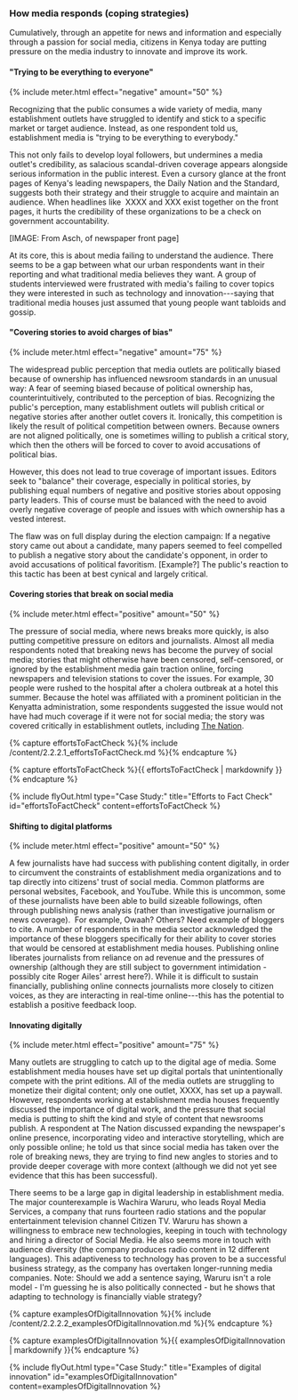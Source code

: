 ### How media responds (coping strategies)

Cumulatively, through an appetite for news and information and especially through a passion for social media, citizens in Kenya today are putting pressure on the media industry to innovate and improve its work.

<!-- #### "Trying to be everything to everyone" -->

<div class="flexColumns">
<h4 class="col-1-2">"Trying to be everything to everyone"</h4>
{% include meter.html effect="negative" amount="50" %}
</div>

Recognizing that the public consumes a wide variety of media, many establishment outlets have struggled to identify and stick to a specific market or target audience. Instead, as one respondent told us, establishment media is "trying to be everything to everybody."

This not only fails to develop loyal followers, but undermines a media outlet's credibility, as salacious scandal-driven coverage appears alongside serious information in the public interest. Even a cursory glance at the front pages of Kenya's leading newspapers, the Daily Nation and the Standard, suggests both their strategy and their struggle to acquire and maintain an audience. When headlines like  XXXX and XXX exist together on the front pages, it hurts the credibility of these organizations to be a check on government accountability.

[IMAGE: From Asch, of newspaper front page]

At its core, this is about media failing to understand the audience. There seems to be a gap between what our urban respondents want in their reporting and what traditional media believes they want. A group of students interviewed were frustrated with media's failing to cover topics they were interested in such as technology and innovation---saying that traditional media houses just assumed that young people want tabloids and gossip.

<!-- #### Covering stories to avoid charges of bias -->

<div class="flexColumns">
<h4 class="col-1-2">"Covering stories to avoid charges of bias"</h4>
{% include meter.html effect="negative" amount="75" %}
</div>

The widespread public perception that media outlets are politically biased because of ownership has influenced newsroom standards in an unusual way: A fear of seeming biased because of political ownership has, counterintuitively, contributed to the perception of bias. Recognizing the public's perception, many establishment outlets will publish critical or negative stories after another outlet covers it. Ironically, this competition is likely the result of political competition between owners. Because owners are not aligned politically, one is sometimes willing to publish a critical story, which then the others will be forced to cover to avoid accusations of political bias.

However, this does not lead to true coverage of important issues. Editors seek to "balance" their coverage, especially in political stories, by publishing equal numbers of negative and positive stories about opposing party leaders. This of course must be balanced with the need to avoid overly negative coverage of people and issues with which ownership has a vested interest.

The flaw was on full display during the election campaign: If a negative story came out about a candidate, many papers seemed to feel compelled to publish a negative story about the candidate's opponent, in order to avoid accusations of political favoritism. [Example?] The public's reaction to this tactic has been at best cynical and largely critical.  

<!-- #### Covering stories that break on social media  (positive action) -->

<div class="flexColumns">
<h4 class="col-1-2">Covering stories that break on social media</h4>
{% include meter.html effect="positive" amount="50" %}
</div>

The pressure of social media, where news breaks more quickly, is also putting competitive pressure on editors and journalists. Almost all media respondents noted that breaking news has become the purvey of social media; stories that might otherwise have been censored, self-censored, or ignored by the establishment media gain traction online, forcing newspapers and television stations to cover the issues. For example, 30 people were rushed to the hospital after a cholera outbreak at a hotel this summer. Because the hotel was affiliated with a prominent politician in the Kenyatta administration, some respondents suggested the issue would not have had much coverage if it were not for social media; the story was covered critically in establishment outlets, including [The Nation](http://www.nation.co.ke/counties/nairobi/government-apparent-attempt-cover-up-cholera-outbreak-weston/1954174-3986100-11xk3ci/index.html).

<!-- Include content as a variable -->
{% capture effortsToFactCheck %}{% include /content/2.2.2.1_effortsToFactCheck.md %}{% endcapture %}
<!-- markdownify the variable -->
{% capture effortsToFactCheck %}{{ effortsToFactCheck | markdownify }}{% endcapture %}
<!-- include the flyOut function and pass in the variable content -->
{% include flyOut.html type="Case Study:" title="Efforts to Fact Check" id="effortsToFactCheck" content=effortsToFactCheck %}

<!-- #### Shifting to digital platforms -->

<div class="flexColumns">
<h4 class="col-1-2">Shifting to digital platforms</h4>
{% include meter.html effect="positive" amount="50" %}
</div>

A few journalists have had success with publishing content digitally, in order to circumvent the constraints of establishment media organizations and to tap directly into citizens' trust of social media. Common platforms are personal websites, Facebook, and YouTube. While this is uncommon, some of these journalists have been able to build sizeable followings, often through publishing news analysis (rather than investigative journalism or news coverage).  For example, Owaah? Others? Need example of bloggers to cite. A number of respondents in the media sector acknowledged the importance of these bloggers specifically for their ability to cover stories that would be censored at establishment media houses. Publishing online liberates journalists from reliance on ad revenue and the pressures of ownership (although they are still subject to government intimidation - possibly cite Roger Ailes' arrest here?). While it is difficult to sustain financially, publishing online connects journalists more closely to citizen voices, as they are interacting in real-time online---this has the potential to establish a positive feedback loop.

<!-- #### Innovating digitally -->

<div class="flexColumns">
<h4 class="col-1-2">Innovating digitally</h4>
{% include meter.html effect="positive" amount="75" %}
</div>

Many outlets are struggling to catch up to the digital age of media. Some establishment media houses have set up digital portals that unintentionally compete with the print editions. All of the media outlets are struggling to monetize their digital content; only one outlet, XXXX, has set up a paywall. However, respondents working at establishment media houses frequently discussed the importance of digital work, and the pressure that social media is putting to shift the kind and style of content that newsrooms publish. A respondent at The Nation discussed expanding the newspaper's online presence, incorporating video and interactive storytelling, which are only possible online; he told us that since social media has taken over the role of breaking news, they are trying to find new angles to stories and to provide deeper coverage with more context (although we did not yet see evidence that this has been successful).

There seems to be a large gap in digital leadership in establishment media. The major counterexample is Wachira Waruru, who leads Royal Media Services, a company that runs fourteen radio stations and the popular entertainment television channel Citizen TV. Waruru has shown a willingness to embrace new technologies, keeping in touch with technology and hiring a director of Social Media. He also seems more in touch with audience diversity (the company produces radio content in 12 different languages). This adaptiveness to technology has proven to be a successful business strategy, as the company has overtaken longer-running media companies. Note: Should we add a sentence saying, Waruru isn't a role model - I'm guessing he is also politically connected - but he shows that adapting to technology is financially viable strategy?

<!-- Include content as a variable -->
{% capture examplesOfDigitalInnovation %}{% include /content/2.2.2.2_examplesOfDigitalInnovation.md %}{% endcapture %}
<!-- markdownify the variable -->
{% capture examplesOfDigitalInnovation %}{{ examplesOfDigitalInnovation | markdownify }}{% endcapture %}
<!-- include the flyOut function and pass in the variable content -->
{% include flyOut.html type="Case Study:" title="Examples of digital innovation" id="examplesOfDigitalInnovation" content=examplesOfDigitalInnovation %}
